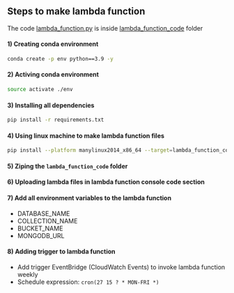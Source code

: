 
## **Steps to make lambda function**
The code [lambda_function.py](./lambda_function_code/lambda_function.py) is inside [lambda_function_code](./lambda_function_code) folder
#### **1)** Creating conda environment
```bash
conda create -p env python==3.9 -y
```

#### **2)** Activing conda environment
```bash
source activate ./env
```
#### **3)** Installing all dependencies
```bash
pip install -r requirements.txt
```

#### **4)** Using linux machine to make lambda function files
```bash
pip install --platform manylinux2014_x86_64 --target=lambda_function_code --implementation cp --python==3.9 --only-binary=:all: --upgrade pymongo[srv] boto3 requests
```
#### **5)** Ziping the `lambda_function_code` folder
#### **6)** Uploading lambda files in lambda function console code section
#### **7)** Add all environment variables to the lambda function
-   DATABASE_NAME 
-   COLLECTION_NAME 
-   BUCKET_NAME
-   MONGODB_URL
#### **8)** Adding trigger to lambda function
-   Add trigger EventBridge (CloudWatch Events) to invoke lambda function weekly
-   Schedule expression: `cron(27 15 ? * MON-FRI *)`
